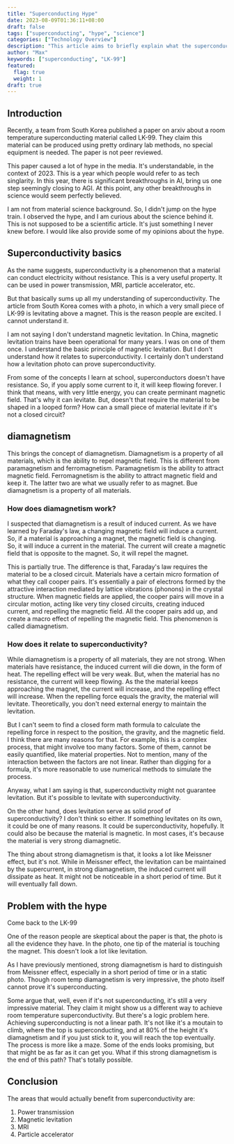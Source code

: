 ```yaml
---
title: "Superconducting Hype"
date: 2023-08-09T01:36:11+08:00
draft: false
tags: ["superconducting", "hype", "science"]
categories: ["Technology Overview"]
description: "This article aims to briefly explain what the superconducting effects are, and comment on the recent hype of superconducting."
author: "Max"
keywords: ["superconducting", "LK-99"]
featured: 
  flag: true
  weight: 1
draft: true
---
```

## Introduction
Recently, a team from South Korea published a paper on arxiv about a room temperature superconducting material called LK-99. They claim this material can be produced using pretty ordinary lab methods, no special equipment is needed. The paper is not peer reviewed. 

This paper caused a lot of hype in the media. It's understandable, in the context of 2023. This is a year which people would refer to as tech singlarity. In this year, there is significant breakthroughs in AI, bring us one step seemingly closing to AGI. At this point, any other breakthroughs in science would seem perfectly believed. 

I am not from material science background. So, I didn't jump on the hype train. I observed the hype, and I am curious about the science behind it. This is not supposed to be a scientific article. It's just something I never knew before. I would like also provide some of my opinions about the hype. 

## Superconductivity basics
As the name suggests, superconductivity is a phenomenon that a material can conduct electricity without resistance. This is a very useful property. It can be used in power transmission, MRI, particle accelerator, etc. 

But that basically sums up all my understanding of superconductivity. The article from South Korea comes with a photo, in which a very small piece of LK-99 is levitating above a magnet. This is the reason people are excited. I cannot understand it. 

I am not saying I don't understand magnetic levitation. In China, magnetic levitation trains have been operational for many years. I was on one of them once. I understand the basic principle of magnetic levitation. But I don't understand how it relates to superconductivity. I certainly don't understand how a levitation photo can prove superconductivity.

From some of the concepts I learn at school, superconductors doesn't have resistance. So, if you apply some current to it, it will keep flowing forever. I think that means, with very little energy, you can create perminant magnetic field. That's why it can levitate. But, doesn't that require the material to be shaped in a looped form? How can a small piece of material levitate if it's not a closed circuit?

## diamagnetism
This brings the concept of diamagnetism. Diamagnetism is a property of all materials, which is the ability to repel magnetic field. This is different from paramagnetism and ferromagnetism. Paramagnetism is the ability to attract magnetic field. Ferromagnetism is the ability to attract magnetic field and keep it. The latter two are what we usually refer to as magnet. Bue diamagnetism is a property of all materials.

### How does diamagnetism work?
I suspected that diamagnetism is a result of induced current. As we have learned by Faraday's law, a changing magnetic field will induce a current. So, if a material is approaching a magnet, the magnetic field is changing. So, it will induce a current in the material. The current will create a magnetic field that is opposite to the magnet. So, it will repel the magnet. 

This is partially true. The difference is that, Faraday's law requires the material to be a closed circuit. Materials have a certain micro formation of what they call cooper pairs. It's essentially a pair of electrons formed by the attractive interaction mediated by lattice vibrations (phonons) in the crystal structure. When magnetic fields are applied, the cooper pairs will move in a circular motion, acting like very tiny closed circuits, creating induced current, and repelling the magnetic field. All the cooper pairs add up, and create a macro effect of repelling the magnetic field. This phenomenon is called diamagnetism.

### How does it relate to superconductivity?
While diamagnetism is a property of all materials, they are not strong. When materials have resistance, the induced current will die down, in the form of heat. The repelling effect will be very weak. But, when the material has no resistance, the current will keep flowing. As the the material keeps approaching the magnet, the current will increase, and the repelling effect will increase. When the repelling force equals the gravity, the material will levitate. Theoretically, you don't need external energy to maintain the levitation.

But I can't seem to find a closed form math formula to calculate the repelling force in respect to the position, the gravity, and the magnetic field. I think there are many reasons for that. For example, this is a complex process, that might involve too many factors. Some of them, cannot be easily quantified, like material properties. Not to mention, many of the interaction between the factors are not linear. Rather than digging for a formula, it's more reasonable to use numerical methods to simulate the process.

Anyway, what I am saying is that, superconductivity might not guarantee levitation. But it's possible to levitate with superconductivity.

On the other hand, does levitation serve as solid proof of superconductivity? I don't think so either. If something levitates on its own, it could be one of many reasons. It could be superconductivity, hopefully. It could also be because the material is magnetic. In most cases, it's because the material is very strong diamagnetic.

The thing about strong diamagnetism is that, it looks a lot like Meissner effect, but it's not. While in Meissner effect, the levitation can be maintained by the supercurrent, in strong diamagnetism, the induced current will dissipate as heat. It might not be noticeable in a short period of time. But it will eventually fall down.

## Problem with the hype
Come back to the LK-99

One of the reason people are skeptical about the paper is that, the photo is all the evidence they have. In the photo, one tip of the material is touching the magnet. This doesn't look a lot like levitation. 

As I have previously mentioned, strong diamagnetism is hard to distinguish from Meissner effect, especially in a short period of time or in a static photo. Though room temp diamagnetism is very impressive, the photo itself cannot prove it's superconducting. 

Some argue that, well, even if it's not superconducting, it's still a very impressive material. They claim it might show us a different way to achieve room temperature superconductivity. But there's a logic problem here. Achieving superconducting is not a linear path. It's not like it's a moutain to climb, where the top is superconducting, and at 80% of the height it's diamagnetism and if you just stick to it, you will reach the top eventually. The process is more like a maze. Some of the ends looks promising, but that might be as far as it can get you. What if this strong diamagnetism is the end of this path? That's totally possible. 

## Conclusion
The areas that would actually benefit from superconductivity are:
1. Power transmission
2. Magnetic levitation
3. MRI
4. Particle accelerator